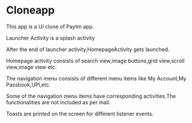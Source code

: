 # Cloneapp



This app is a UI clone of Paytm app.



Launcher Activity is a splash activity

After the end of launcher activity,HomepageActivity gets launched.

Homepage activity consists of search view,image buttons,grid view,scroll view,image view etc.

The navigation menu consists of different menu items like My Account,My Passbook,UPI,etc.

Some of the navigation menu items have corresponding activities.The functionalities are not included as per mail.

Toasts are printed on the screen for different listener events.
